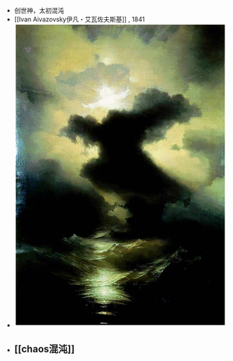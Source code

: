 - 创世神，太初混沌
- [[Ivan Aivazovsky伊凡・艾瓦佐夫斯基]] , 1841
- ![截屏2023-06-20 下午10.35.05.png](../assets/截屏2023-06-20_下午10.35.05_1687314909546_0.png)
- [[chaos混沌]]
	-